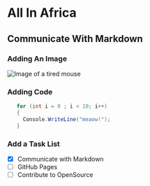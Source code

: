 # All In Africa

## Communicate With Markdown

### Adding An Image
![Image of a tired mouse](https://www.google.com/url?sa=i&url=https%3A%2F%2Fwww.dreamstime.com%2Fillustration%2Ftired-mice.html&psig=AOvVaw2QSAYOZc1k7nYTESsa8iCo&ust=1719936257018000&source=images&cd=vfe&opi=89978449&ved=0CBEQjRxqFwoTCKDwkP-bhocDFQAAAAAdAAAAABAE)

### Adding Code
 ```csharp
    for (int i = 0 ; i < 10; i++)
    {
      Console.WriteLine("meaow!");
    }
 ```
### Add a Task List
- [x] Communicate with Markdown
- [ ] GitHub Pages
- [ ] Contribute to OpenSource
